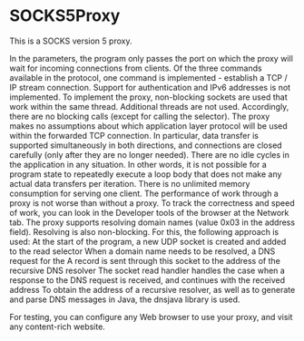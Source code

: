 # SOCKS5Proxy
This is a SOCKS version 5 proxy.

In the parameters, the program only passes the port on which the proxy will wait for incoming connections from clients.
Of the three commands available in the protocol, one command is implemented - establish a TCP / IP stream connection.
Support for authentication and IPv6 addresses is not implemented.
To implement the proxy, non-blocking sockets are used that work within the same thread. Additional threads are not used. Accordingly, there are no blocking calls (except for calling the selector).
The proxy makes no assumptions about which application layer protocol will be used within the forwarded TCP connection. In particular, data transfer is supported simultaneously in both directions, and connections are closed carefully (only after they are no longer needed).
There are no idle cycles in the application in any situation. In other words, it is not possible for a program state to repeatedly execute a loop body that does not make any actual data transfers per iteration.
There is no unlimited memory consumption for serving one client.
The performance of work through a proxy is not worse than without a proxy. To track the correctness and speed of work, you can look in the Developer tools of the browser at the Network tab.
The proxy supports resolving domain names (value 0x03 in the address field). Resolving is also non-blocking. For this, the following approach is used:
At the start of the program, a new UDP socket is created and added to the read selector
When a domain name needs to be resolved, a DNS request for the A record is sent through this socket to the address of the recursive DNS resolver
The socket read handler handles the case when a response to the DNS request is received, and continues with the received address
To obtain the address of a recursive resolver, as well as to generate and parse DNS messages in Java, the dnsjava library is used.

For testing, you can configure any Web browser to use your proxy, and visit any content-rich website.

